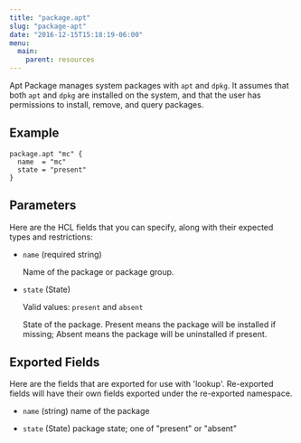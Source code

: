 ```yaml
---
title: "package.apt"
slug: "package-apt"
date: "2016-12-15T15:18:19-06:00"
menu:
  main:
    parent: resources
---
```



Apt Package manages system packages with `apt` and `dpkg`. It assumes that
both `apt` and `dpkg` are installed on the system, and that the user has
permissions to install, remove, and query packages.


## Example

```hcl
package.apt "mc" {
  name  = "mc"
  state = "present"
}

```


## Parameters

Here are the HCL fields that you can specify, along with their expected types
and restrictions:


- `name` (required string)

  Name of the package or package group.

- `state` (State)


	Valid values: `present` and `absent`

  State of the package. Present means the package will be installed if
missing; Absent means the package will be uninstalled if present.


## Exported Fields

Here are the fields that are exported for use with 'lookup'.  Re-exported fields
will have their own fields exported under the re-exported namespace.


- `name` (string)
  name of the package
 
- `state` (State)
  package state; one of "present" or "absent"
  


